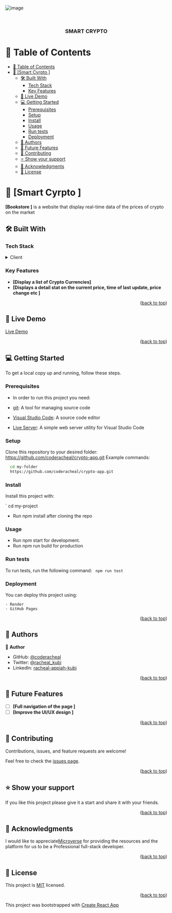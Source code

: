 ![image](https://user-images.githubusercontent.com/97846040/227732241-00403464-c964-493a-9f53-f7a2f34441f5.png)


<a name="readme-top"></a>


<div align="center">
  <br/>

  <h3><b>SMART CRYPTO</b></h3>

</div>


# 📗 Table of Contents

- [📗 Table of Contents](#-table-of-contents)
- [📖 \[Smart Cyrpto \] ](#-smart-cyrpto--)
  - [🛠 Built With ](#-built-with-)
    - [Tech Stack ](#tech-stack-)
    - [Key Features ](#key-features-)
  - [🚀 Live Demo ](#-live-demo-)
  - [💻 Getting Started ](#-getting-started-)
    - [Prerequisites](#prerequisites)
    - [Setup](#setup)
    - [Install](#install)
    - [Usage](#usage)
    - [Run tests](#run-tests)
    - [Deployment](#deployment)
  - [👥 Authors ](#-authors-)
  - [🔭 Future Features ](#-future-features-)
  - [🤝 Contributing ](#-contributing-)
  - [⭐️ Show your support ](#️-show-your-support-)
  - [🙏 Acknowledgments ](#-acknowledgments-)
  - [📝 License ](#-license-)

# 📖 [Smart Cyrpto ] <a name="about-project"></a>
**[Bookstore ]** is  a website that display real-time data of the prices of crypto on the market

## 🛠 Built With <a name="built-with"></a>

### Tech Stack <a name="tech-stack"></a>

<details>
  <summary>Client</summary>
  <ul>
    <li><a href="#">REACT JS </a></li>

    <li><a href="#">JSX</a></li>
     <li><a href="#">Js</a></li>
  </ul>
</details>



### Key Features <a name="key-features"></a>


- **[Display a list of Crypto Currencies]**
- **[Displays a detail stat on the current price, time of last update, price change etc  ]**

<p align="right">(<a href="#readme-top">back to top</a>)</p>

## 🚀 Live Demo <a name="live-demo"></a>
[Live Demo](https://smart-crypto-gx55.onrender.com/)


<p align="right">(<a href="#readme-top">back to top</a>)</p>

## 💻 Getting Started <a name="getting-started"></a>

To get a local copy up and running, follow these steps.

### Prerequisites

- In order to run this project you need:

- [git](https://git-scm.com/downloads): A tool for managing source code
- [Visual Studio Code](https://code.visualstudio.com/): A source code editor
- [Live Server](https://marketplace.visualstudio.com/items?itemName=ritwickdey.LiveServer): A simple web server utility for Visual Studio Code

### Setup

Clone this repository to your desired folder:
https://github.com/coderacheal/crypto-app.git
 Example commands:

```sh
  cd my-folder
  https://github.com/coderacheal/crypto-app.git
```

### Install

Install this project with:

` cd my-project
  - Run npm install after cloning the repo

### Usage

- Run npm start for development. 
- Run npm run build for production


### Run tests

To run tests, run the following command:
` npm run test`


### Deployment

You can deploy this project using:

    - Render
    - GitHub Pages

<p align="right">(<a href="#readme-top">back to top</a>)</p>

## 👥 Authors <a name="authors"></a>

👤 **Author**

- GitHub: [@coderacheal](https://github.com/coderacheal)
- Twitter: [@racheal_kubi](https://www.twitter.com/racheal_kubi)
- LinkedIn: [racheal-appiah-kubi](https://www.linkedin.com/in/racheal-appiah-kubi/)


<p align="right">(<a href="#readme-top">back to top</a>)</p>

## 🔭 Future Features <a name="future-features"></a>

- [ ] **[Full navigation of the page ]**
- [ ] **[Improve the UI/UX design  ]**

<p align="right">(<a href="#readme-top">back to top</a>)</p>

## 🤝 Contributing <a name="contributing"></a>

Contributions, issues, and feature requests are welcome!

Feel free to check the [issues page](../../issues/).

<p align="right">(<a href="#readme-top">back to top</a>)</p>

## ⭐️ Show your support <a name="support"></a>

If you like this project please give it a start and share it with your friends. 

<p align="right">(<a href="#readme-top">back to top</a>)</p>

## 🙏 Acknowledgments <a name="acknowledgements"></a>

I would like to appreciate[Microverse](https://www.microverse.org/) for providing the resources and the platform for us to be a Professional full-stack developer.


<p align="right">(<a href="#readme-top">back to top</a>)</p>

## 📝 License <a name="license"></a>

This project is [MIT](./MIT.md) licensed.

<p align="right">(<a href="#readme-top">back to top</a>)</p>

This project was bootstrapped with [Create React App](https://github.com/facebook/create-react-app)

